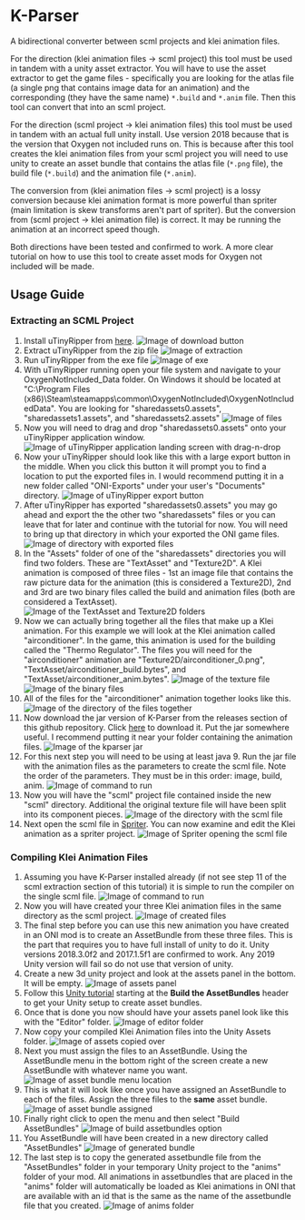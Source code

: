 # K-Parser

A bidirectional converter between scml projects and klei animation files.

For the direction (klei animation files -> scml project) this tool must be used in tandem with a unity asset extractor. You will have to use the asset extractor to get the game files - specifically you are looking for the
atlas file (a single png that contains image data for an animation) and the corresponding (they have the same name)
`*.build` and `*.anim` file. Then this tool can convert that into an scml project.

For the direction (scml project -> klei animation files) this tool must be used in tandem with an actual full unity
install. Use version 2018 because that is the version that Oxygen not included runs on. This is because after this
tool creates the klei animation files from your scml project you will need to use unity to create an asset bundle
that contains the atlas file (`*.png` file), the build file (`*.build`) and the animation file (`*.anim`).

The conversion from (klei animation files -> scml project) is a lossy conversion because klei animation format is more powerful than spriter (main limitation is skew transforms aren't part of spriter). But the conversion from (scml project -> klei animation file) is correct. It may be running the animation at an incorrect speed though.

Both directions have been tested and confirmed to work. A more clear tutorial on how to use this tool to create asset mods for Oxygen not included will be made.

## Usage Guide

### Extracting an SCML Project

1. Install uTinyRipper from [here](https://github.com/mafaca/UtinyRipper).
![Image of download button](tut_step_0.png)
2. Extract uTinyRipper from the zip file
![Image of extraction](tut_step_1.png)
3. Run uTinyRipper from the exe file
![Image of exe](tut_step_2.png)
4. With uTinyRipper running open your file system and navigate to your OxygenNotIncluded_Data folder. On Windows it should be located at "C:\Program Files (x86)\Steam\steamapps\common\OxygenNotIncluded\OxygenNotIncludedData". You are looking for "sharedassets0.assets", "sharedassets1.assets", and "sharedassets2.assets"
![Image of files](tut_step_3.png)
5. Now you will need to drag and drop "sharedassets0.assets" onto your uTinyRipper application window.
![Image of uTinyRipper application landing screen with drag-n-drop](tut_step_4.png)
6. Now your uTinyRipper should look like this with a large export button in the middle. When you click this button it will prompt you to find a location to put the exported files in. I would recommend putting it in a new folder called "ONI-Exports" under your user's "Documents" directory.
![Image of uTinyRipper export button](tut_step_5.png)
7. After uTinyRipper has exported "sharedassets0.assets" you may go ahead and export the the other two "sharedassets" files or you can leave that for later and continue with the tutorial for now. You will need to bring up that directory in which your exported the ONI game files.
![Image of directory with exported files](tut_step_6.png)
8. In the "Assets" folder of one of the "sharedassets" directories you will find two folders. These are "TextAsset" and "Texture2D". A Klei animation is composed of three files - 1st an image file that contains the raw picture data for the animation (this is considered a Texture2D), 2nd and 3rd are two binary files called the build and animation files (both are considered a TextAsset).
![Image of the TextAsset and Texture2D folders](tut_step_7.png)
9. Now we can actually bring together all the files that make up a Klei animation. For this example we will look at the Klei animation called "airconditioner". In the game, this animation is used for the building called the "Thermo Regulator". The files you will need for the "airconditioner" animation are "Texture2D/airconditioner_0.png", "TextAsset/airconditioner_build.bytes", and "TextAsset/airconditioner_anim.bytes".
![Image of the texture file](tut_step_8a.png)
![Image of the binary files](tut_step_8b.png)
10. All of the files for the "airconditioner" animation together looks like this.
![Image of the directory of the files together](tut_step_9.png)
11. Now download the jar version of K-Parser from the releases section of this github repository. Click [here](https://github.com/daviscook477/kparser/releases) to download it. Put the jar somewhere useful. I recommend putting it near your folder containing the animation files.
![Image of the kparser jar](tut_step_10.png)
12. For this next step you will need to be using at least java 9. Run the jar file with the animation files as the parameters to create the scml file. Note the order of the parameters. They must be in this order: image, build, anim.
![Image of command to run](tut_step_11.png)
13. Now you will have the "scml" project file contained inside the new "scml" directory. Additional the original texture file will have been split into its component pieces.
![Image of the directory with the scml file](tut_step_12.png)
14. Next open the scml file in [Spriter](https://brashmonkey.com/). You can now examine and edit the Klei animation as a spriter project.
![Image of Spriter opening the scml file](tut_step_13.png)

### Compiling Klei Animation Files
1. Assuming you have K-Parser installed already (if not see step 11 of the scml extraction section of this tutorial) it is simple to run the compiler on the single scml file.
![Image of command to run](tut_step_14.png)
2. Now you will have created your three Klei animation files in the same directory as the scml project.
![Image of created files](tut_step_15.png)
3. The final step before you can use this new animation you have created in an ONI mod is to create an AssetBundle from these three files. This is the part that requires you to have full install of unity to do it. Unity versions 2018.3.0f2 and 2017.1.5f1 are confirmed to work. Any 2019 Unity version will fail so do not use that version of unity.
4. Create a new 3d unity project and look at the assets panel in the bottom. It will be empty.
![Image of assets panel](tut_step_16.png)
5. Follow this [Unity tutorial](https://docs.unity3d.com/Manual/AssetBundles-Workflow.html) starting at the **Build the AssetBundles** header to get your Unity setup to create asset bundles.
6. Once that is done you now should have your assets panel look like this with the "Editor" folder.
![Image of editor folder](tut_step_17.png)
7. Now copy your compiled Klei Animation files into the Unity Assets folder.
![Image of assets copied over](tut_step_18.png)
8. Next you must assign the files to an AssetBundle. Using the AssetBundle menu in the bottom right of the screen create a new AssetBundle with whatever name you want.
![Image of asset bundle menu location](tut_step_19.png)
9. This is what it will look like once you have assigned an AssetBundle to each of the files. Assign the three files to the **same** asset bundle.
![Image of asset bundle assigned](tut_step_20.png)
10. Finally right click to open the menu and then select "Build AssetBundles"
![Image of build assetbundles option](tut_step_21.png)
11. You AssetBundle will have been created in a new directory called "AssetBundles"
![Image of generated bundle](tut_step_22.png)
12. The last step is to copy the generated assetbundle file from the "AssetBundles" folder in your temporary Unity project to the "anims" folder of your mod. All animations in assetbundles that are placed in the "anims" folder will automatically be loaded as Klei animations in ONI that are available with an id that is the same as the name of the assetbundle file that you created.
![Image of anims folder](tut_step_23.png)